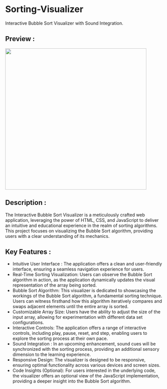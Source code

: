 # Sorting-Visualizer
Interactive Bubble Sort Visualizer with Sound Integration.

## Preview :
<img width="450px;" src="https://github.com/Raajesh3108/Sorting-Visualizer/assets/120726386/ffb62792-1f71-4f20-98d2-862ab44b8bed"/>

## Description :
The Interactive Bubble Sort Visualizer is a meticulously crafted web application, leveraging the power of HTML, CSS, and JavaScript to deliver an intuitive and educational experience in the realm of sorting algorithms. This project focuses on visualizing the Bubble Sort algorithm, providing users with a clear understanding of its mechanics.

## Key Features :
- Intuitive User Interface : The application offers a clean and user-friendly interface, ensuring a seamless navigation experience for users.
- Real-Time Sorting Visualization: Users can observe the Bubble Sort algorithm in action, as the application dynamically updates the visual representation of the array being sorted.
- Bubble Sort Algorithm: This visualizer is dedicated to showcasing the workings of the Bubble Sort algorithm, a fundamental sorting technique. Users can witness firsthand how this algorithm iteratively compares and swaps adjacent elements until the entire array is sorted.
- Customizable Array Size: Users have the ability to adjust the size of the input array, allowing for experimentation with different data set configurations.
- Interactive Controls: The application offers a range of interactive controls, including play, pause, reset, and step, enabling users to explore the sorting process at their own pace.
- Sound Integration : In an upcoming enhancement, sound cues will be synchronized with the sorting process, providing an additional sensory dimension to the learning experience.
- Responsive Design: The visualizer is designed to be responsive, ensuring optimal functionality across various devices and screen sizes.
- Code Insights (Optional): For users interested in the underlying code, the visualizer offers an optional view of the JavaScript implementation, providing a deeper insight into the Bubble Sort algorithm.
